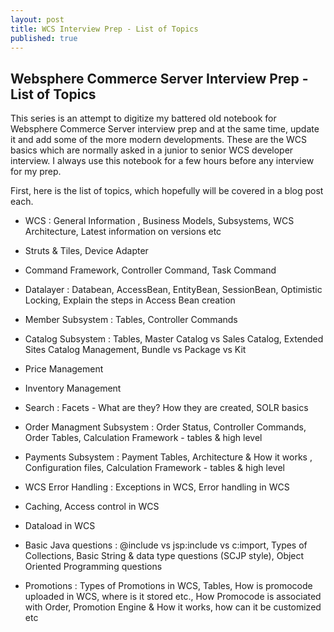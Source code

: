 ```yaml
---
layout: post
title: WCS Interview Prep - List of Topics
published: true
---
```

## Websphere Commerce Server Interview Prep - List of Topics

This series is an attempt to digitize my battered old notebook for Websphere Commerce Server interview prep and at the same time, update it and add some of the more modern developments. These are the WCS basics which are normally asked in a junior to senior WCS developer interview. I always use this notebook for a few hours before any interview for my prep. 

First, here is the list of topics, which hopefully will be covered in a blog post each.

- WCS : General Information , Business Models, Subsystems, WCS Architecture, Latest information on versions etc
  
- Struts & Tiles, Device Adapter

- Command Framework, Controller Command, Task Command

- Datalayer : Databean, AccessBean, EntityBean, SessionBean, Optimistic Locking, Explain the steps in Access Bean creation
  
- Member Subsystem : Tables, Controller Commands

- Catalog Subsystem : Tables, Master Catalog vs Sales Catalog, Extended Sites Catalog Management, Bundle vs Package vs Kit
  
- Price Management

- Inventory Management

- Search : Facets - What are they? How they are created, SOLR basics
  
- Order Managment Subsystem : Order Status, Controller Commands, Order Tables, Calculation Framework - tables & high level
  
- Payments Subsystem : Payment Tables, Architecture & How it works , Configuration files, Calculation Framework - tables & high level
    
- WCS Error Handling : Exceptions in WCS, Error handling in WCS
  
- Caching, Access control in WCS
  
- Dataload in WCS

- Basic Java questions : @include vs jsp:include vs c:import, Types of Collections, Basic String & data type questions (SCJP style), Object Oriented Programming questions
  
- Promotions : Types of Promotions in WCS, Tables, How is promocode uploaded in WCS, where is it stored etc., How Promocode is associated with Order, Promotion Engine & How it works, how can it be customized etc